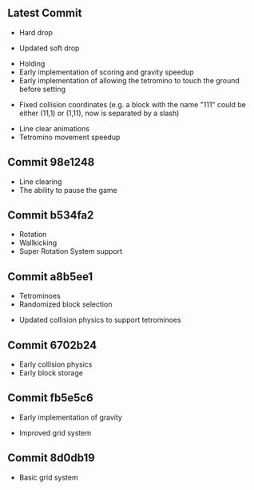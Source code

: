 ## Latest Commit
+ Hard drop
* Updated soft drop
+ Holding
+ Early implementation of scoring and gravity speedup
+ Early implementation of allowing the tetromino to touch the ground before setting
* Fixed collision coordinates (e.g. a block with the name "111" could be either (11,1) or (1,11), now is separated by a slash)
+ Line clear animations
+ Tetromino movement speedup

## Commit 98e1248
+ Line clearing
+ The ability to pause the game

## Commit b534fa2
+ Rotation
+ Wallkicking
+ Super Rotation System support

## Commit a8b5ee1
+ Tetrominoes
+ Randomized block selection
* Updated collision physics to support tetrominoes

## Commit 6702b24
+ Early collision physics
+ Early block storage

## Commit fb5e5c6
+ Early implementation of gravity
* Improved grid system

## Commit 8d0db19
+ Basic grid system
